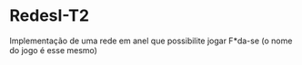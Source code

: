 # RedesI-T2
Implementação de uma rede em anel que possibilite jogar F*da-se (o nome do jogo é esse mesmo)

